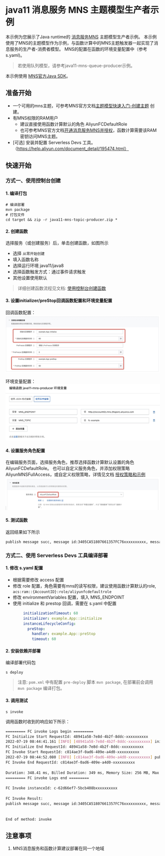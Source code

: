 # java11 消息服务 MNS 主题模型生产者示例

本示例为您展示了Java runtime的 [消息服务MNS](https://help.aliyun.com/document_detail/27414.html) 主题模型生产者示例。
本示例使用了MNS的主题模型作为示例，与函数计算中的MNS主题触发器一起实现了消息服务的生产者-消费者模型。
MNS的配置在函数的环境变量配置中（参考s.yaml)。

> 若使用队列模型，请参考java11-mns-queue-producer示例。

本示例使用 [MNS官方Java SDK](https://help.aliyun.com/document_detail/27507.html)。

## 准备开始
- 一个可用的mns主题，可参考MNS官方文档[主题模型快速入门-创建主题](https://help.aliyun.com/document_detail/34424.html) 创建。
- 有MNS权限的RAM用户
  - 建议直接使用函数计算默认的角色 AliyunFCDefaultRole
  - 也可参考MNS官方文档[开通消息服务MNS并授权](https://help.aliyun.com/document_detail/27423.html)，函数计算需要该RAM密钥访问MNS主题。
- [可选] 安装并配置 Serverless Devs 工具。（https://help.aliyun.com/document_detail/195474.html）

## 快速开始

### 方式一、使用控制台创建

#### 1. 编译打包

```shell
# 编译部署
mvn package
# 打包文件
cd target && zip -r java11-mns-topic-producer.zip *
```

#### 2. 创建函数
选择服务（或创建服务）后，单击创建函数，如图所示
- 选择 `从零开始创建`
- 填入函数名称
- 选择运行环境 java11/java8
- 选择函数触发方式：通过事件请求触发
- 其他设置使用默认



> 详细创建函数流程见文档: [使用控制台创建函数](https://help.aliyun.com/document_detail/51783.html)

#### 3. 设置initializer/preStop回调函数配置和环境变量配置

回调函数配置：
![img_1.png](assets/20220411105111.jpg)

环境变量配置：
![img_2.png](assets/20220719164825.jpg)

#### 4. 设置服务角色配置
在编辑服务页面，选择服务角色，推荐选择函数计算默认设置的角色 AliyunFCDefaultRole。
也可以自定义服务角色，并添加权限策略AliyunMNSFullAccess，或自定义权限策略，详情见文档 [授权策略和示例](https://help.aliyun.com/document_detail/27447.html)
![img_3.png](assets/20220719171807.jpg)

#### 5. 测试函数

返回结果如下所示
```bash
publish message succ, message id:3405CA51807661357FC76xxxxxxxxxx, message body 
```

### 方式二、使用 Serverless Devs 工具编译部署

#### 1. 修改 s.yaml 配置
- 根据需要修改 access 配置
- 修改 role 配置，角色需要有mns的读写权限，建议使用函数计算默认的role, `acs:ram::{AccountID}:role/aliyunfcdefaultrole`
- 修改 environmentVariables 配置，填入 MNS_ENDPOINT
- 使用 initialize 和 prestop 回调，需要在 s.yaml 中配置

```yaml
        initializationTimeout: 60
        initializer: example.App::initialize
        instanceLifecycleConfig:
          preStop:
            handler: example.App::preStop
            timeout: 60
```

#### 2. 安装依赖并部署

编译部署代码包
```shell
s deploy
```
> 注意: `pom.xml` 中有配置 `pre-deploy` 脚本 `mvn package`, 在部署前会调用 `mvn package` 编译打包。

#### 3. 调用测试

```shell
s invoke
```

调用函数时收到的响应如下所示：

```bash
========= FC invoke Logs begin =========
FC Initialize Start RequestId: 48941a58-7e8d-4b2f-8ddc-xxxxxxxxxx
2022-07-19 08:44:41.161 [INFO] [48941a58-7e8d-4b2f-8ddc-xxxxxxxxxx] init mns client time cost: 504ms
FC Initialize End RequestId: 48941a58-7e8d-4b2f-8ddc-xxxxxxxxxx
FC Invoke Start RequestId: c814ae3f-0ad6-409e-a4d0-xxxxxxxxxx
2022-07-19 08:44:52.080 [INFO] [c814ae3f-0ad6-409e-a4d0-xxxxxxxxxx] publish message succ, message id:3405CA51807661357FC76xxxxxxxxxx, message body md5:D56E8E0A94F7B385AE1xxxxxxxxxx
FC Invoke End RequestId: c814ae3f-0ad6-409e-a4d0-xxxxxxxxxx

Duration: 348.41 ms, Billed Duration: 349 ms, Memory Size: 256 MB, Max Memory Used: 128.43 MB
========= FC invoke Logs end =========

FC Invoke instanceId: c-62d66ef7-5bcb408bxxxxxxxxxx

FC Invoke Result:
publish message succ, message id:3405CA51807661357FC76xxxxxxxxxx, message body md5:D56E8E0A94F7B385AE1xxxxxxxxxx


End of method: invoke
```

## 注意事项
1. MNS消息服务和函数计算建议部署在同一个地域
